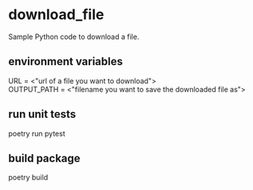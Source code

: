 # download_file
Sample Python code to download a file.  
## environment variables  
URL = <"url of a file you want to download">  
OUTPUT_PATH = <"filename you want to save the downloaded file as">  
## run unit tests  
poetry run pytest  
## build package  
poetry build  


